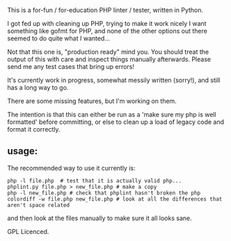 This is a for-fun / for-education PHP linter / tester, written in Python.

I got fed up with cleaning up PHP, trying to make it work nicely
I want something like gofmt for PHP, and none of the other options
out there seemed to do quite what I wanted...

Not that this one is, "production ready" mind you.  You should treat the output of this with care and inspect
things manually afterwards.  Please send me any test cases that bring up errors!

It's currently work in progress, somewhat messily written (sorry!), and still has a long way to go.

There are some missing features, but I'm working on them.

The intention is that this can either be run as a 'make sure my php is well
formatted' before committing, or else to clean up a load of legacy code and
format it correctly.

## usage:

The recommended way to use it currently is:

    php -l file.php  # test that it is actually valid php...
    phplint.py file.php > new_file.php # make a copy
    php -l new_file.php # check that phplint hasn't broken the php
    colordiff -w file.php new_file.php # look at all the differences that aren't space related

and then look at the files manually to make sure it all looks sane.

GPL Licenced.
